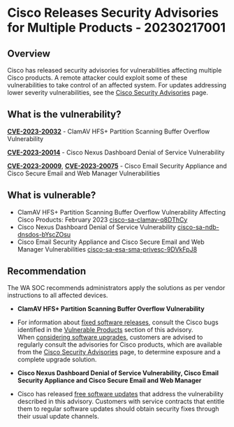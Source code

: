 # Cisco Releases Security Advisories for Multiple Products - 20230217001

## Overview

Cisco has released security advisories for vulnerabilities affecting multiple Cisco products. A remote attacker could exploit some of these vulnerabilities to take control of an affected system. For updates addressing lower severity vulnerabilities, see the [Cisco Security Advisories](https://tools.cisco.com/security/center/publicationListing.x) page.

## What is the vulnerability?
[**CVE-2023-20032**](https://cve.mitre.org/cgi-bin/cvename.cgi?name=CVE-2023-20032) - ClamAV HFS+ Partition Scanning Buffer Overflow Vulnerability

[**CVE-2023-20014**](https://cve.mitre.org/cgi-bin/cvename.cgi?name=CVE-2023-20014) - Cisco Nexus Dashboard Denial of Service Vulnerability

[**CVE-2023-20009**](https://cve.mitre.org/cgi-bin/cvename.cgi?name=CVE-2023-20009), [**CVE-2023-20075**](https://cve.mitre.org/cgi-bin/cvename.cgi?name=CVE-2023-20075) - Cisco Email Security Appliance and Cisco Secure Email and Web Manager Vulnerabilities



## What is vulnerable? 

-   ClamAV HFS+ Partition Scanning Buffer Overflow Vulnerability Affecting Cisco Products: February 2023 [cisco-sa-clamav-q8DThCy](https://sec.cloudapps.cisco.com/security/center/content/CiscoSecurityAdvisory/cisco-sa-clamav-q8DThCy)
-   Cisco Nexus Dashboard Denial of Service Vulnerability [cisco-sa-ndb-dnsdos-bYscZOsu](https://sec.cloudapps.cisco.com/security/center/content/CiscoSecurityAdvisory/cisco-sa-ndb-dnsdos-bYscZOsu)
-   Cisco Email Security Appliance and Cisco Secure Email and Web Manager Vulnerabilities [cisco-sa-esa-sma-privesc-9DVkFpJ8](https://sec.cloudapps.cisco.com/security/center/content/CiscoSecurityAdvisory/cisco-sa-esa-sma-privesc-9DVkFpJ8)

## Recommendation
The WA SOC recommends administrators apply the solutions as per vendor instructions to all affected devices.

- **ClamAV HFS+ Partition Scanning Buffer Overflow Vulnerability**
- For information about [fixed software releases](https://sec.cloudapps.cisco.com/security/center/resources/security_vulnerability_policy.html#fixes), consult the Cisco bugs identified in the [Vulnerable Products](https://sec.cloudapps.cisco.com/security/center/content/CiscoSecurityAdvisory/cisco-sa-clamav-q8DThCy#vp) section of this advisory.
When [considering software upgrades](https://sec.cloudapps.cisco.com/security/center/resources/security_vulnerability_policy.html#fixes), customers are advised to regularly consult the advisories for Cisco products, which are available from the [Cisco Security Advisories](https://www.cisco.com/go/psirt) page, to determine exposure and a complete upgrade solution.

- **Cisco Nexus Dashboard Denial of Service Vulnerability, Cisco Email Security Appliance and Cisco Secure Email and Web Manager**
- Cisco has released [free software updates](https://sec.cloudapps.cisco.com/security/center/resources/security_vulnerability_policy.html#ssu) that address the vulnerability described in this advisory. Customers with service contracts that entitle them to regular software updates should obtain security fixes through their usual update channels.

